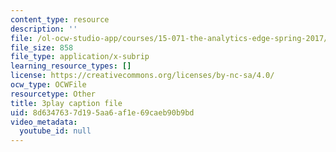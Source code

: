 ```yaml
---
content_type: resource
description: ''
file: /ol-ocw-studio-app/courses/15-071-the-analytics-edge-spring-2017/8d6347637d195aa6af1e69caeb90b9bd_ruFpq-_wpc0.vtt
file_size: 858
file_type: application/x-subrip
learning_resource_types: []
license: https://creativecommons.org/licenses/by-nc-sa/4.0/
ocw_type: OCWFile
resourcetype: Other
title: 3play caption file
uid: 8d634763-7d19-5aa6-af1e-69caeb90b9bd
video_metadata:
  youtube_id: null
---
```

